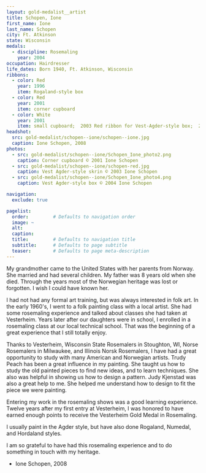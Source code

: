 ```yaml
---
layout: gold-medalist__artist
title: Schopen, Ione
first_name: Ione
last_name: Schopen
city: Ft. Atkinson
state: Wisconsin
medals: 
  - discipline: Rosemaling
    year: 2004
occupation: Hairdresser
life_dates: Born 1940, Ft. Atkinson, Wisconsin
ribbons:
  - color: Red
    year: 1996
    item: Rogaland-style box
  - color: Red
    year: 2001
    item: corner cupboard
  - color: White
    year: 2001
    item: small cupboard;  2003 Red ribbon for Vest-Agder-style box;  2004 Red ribbon for Vest Agder-style box
headshot:
  src: gold-medalist/schopen--ione/schopen--ione.jpg
  caption: Ione Schopen, 2008
photos:
  - src: gold-medalist/schopen--ione/Schopen_Ione_photo2.png
    caption: Corner cupboard © 2001 Ione Schopen
  - src: gold-medalist/schopen--ione/schopen-red.jpg
    caption: Vest Agder-style skrin © 2003 Ione Schopen
  - src: gold-medalist/schopen--ione/Schopen_Ione_photo4.png
    caption: Vest Agder-style box © 2004 Ione Schopen

navigation:
  exclude: true

pagelist:
  order:         # Defaults to navigation order  
  image: ~
  alt:
  caption:
  title:         # Defaults to navigation title
  subtitle:      # Defaults to page subtitle
  teaser:        # Defaults to page meta-description  
---
```

My grandmother came to the United States with her parents from Norway.  She married and had several children.  My father was 8 years old when she died.  Through the years most of the Norwegian heritage was lost or forgotten.  I wish I could have known her.

I had not had any formal art training, but was always interested in folk art.  In the early 1960's, I went to a folk painting class with a local artist.  She had some rosemaling experience and talked about classes she had taken at Vesterheim.  Years later after our daughters were in school, I enrolled in a rosemaling class at our local technical school.  That was the beginning of a great experience that I still totally enjoy.

Thanks to Vesterheim, Wisconsin State Rosemalers in Stoughton, WI, Norse Rosemalers in Milwaukee, and Illinois Norsk Rosemalers, I have had a great opportunity to study with many American and Norwegian artists.  Trudy Peach has been a great influence in my painting.  She taught us how to study the old painted pieces to find new ideas, and to learn techniques.  She also was helpful in showing us how to design a pattern.  Judy Kjenstad was also a great help to me.  She helped me understand how to design to fit the piece we were painting.

Entering my work in the rosemaling shows was a good learning experience.  Twelve years after my first entry at Vesterheim, I was honored to have earned enough points to receive the Vesterheim Gold Medal in Rosemaling.
 
I usually paint in the Agder style, but have also done Rogaland, Numedal, and Hordaland styles.

I am so grateful to have had this rosemaling experience and to do something in touch with my heritage.

- Ione Schopen, 2008
